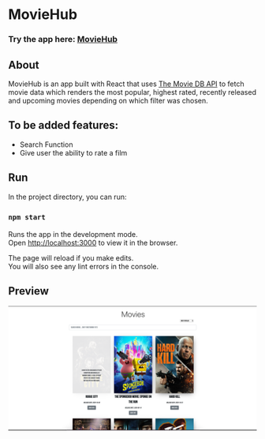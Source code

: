 # MovieHub

### Try the app here: [MovieHub](https://moviehub-russ.netlify.app/)

## About

MovieHub is an app built with React that uses [The Movie DB API](https://developers.themoviedb.org) to fetch movie data which renders the most popular, highest rated, recently released and upcoming movies depending on which filter was chosen.

## To be added features:

- Search Function
- Give user the ability to rate a film

## Run

In the project directory, you can run:

### `npm start`

Runs the app in the development mode.\
Open [http://localhost:3000](http://localhost:3000) to view it in the browser.

The page will reload if you make edits.\
You will also see any lint errors in the console.

## Preview

![Movie Hub Preview](./my-app/src/images/moviehubpreview.png)

